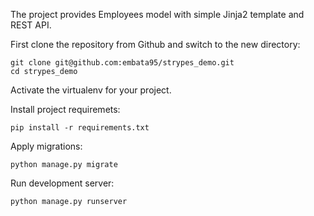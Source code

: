 The project provides Employees model with simple Jinja2 template and REST API.

First clone the repository from Github and switch to the new directory:
```
git clone git@github.com:embata95/strypes_demo.git
cd strypes_demo
```
Activate the virtualenv for your project.

Install project requiremets:
```
pip install -r requirements.txt
```
Apply migrations:
```
python manage.py migrate
```
Run development server:
```
python manage.py runserver
```
